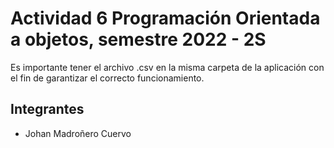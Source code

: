 # Actividad 6 Programación Orientada a objetos, semestre 2022 - 2S

Es importante tener el archivo .csv en la misma carpeta de la aplicación con el fin de garantizar el correcto funcionamiento.

## Integrantes

- Johan Madroñero Cuervo

